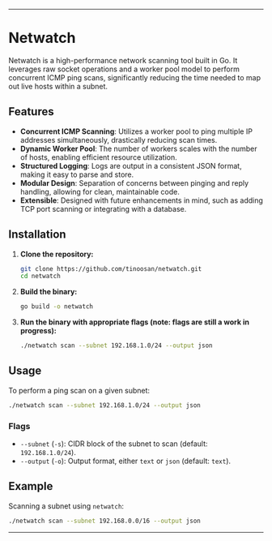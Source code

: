 
---

# Netwatch

Netwatch is a high-performance network scanning tool built in Go. It leverages raw socket operations and a worker pool model to perform concurrent ICMP ping scans, significantly reducing the time needed to map out live hosts within a subnet.

## Features

* **Concurrent ICMP Scanning**: Utilizes a worker pool to ping multiple IP addresses simultaneously, drastically reducing scan times.
* **Dynamic Worker Pool**: The number of workers scales with the number of hosts, enabling efficient resource utilization.
* **Structured Logging**: Logs are output in a consistent JSON format, making it easy to parse and store.
* **Modular Design**: Separation of concerns between pinging and reply handling, allowing for clean, maintainable code.
* **Extensible**: Designed with future enhancements in mind, such as adding TCP port scanning or integrating with a database.

## Installation

1. **Clone the repository:**

   ```bash
   git clone https://github.com/tinoosan/netwatch.git
   cd netwatch
   ```

2. **Build the binary:**

   ```bash
   go build -o netwatch
   ```

3. **Run the binary with appropriate flags (note: flags are still a work in progress):**

   ```bash
   ./netwatch scan --subnet 192.168.1.0/24 --output json
   ```

## Usage

To perform a ping scan on a given subnet:

```bash
./netwatch scan --subnet 192.168.1.0/24 --output json
```

### Flags

* `--subnet` (`-s`): CIDR block of the subnet to scan (default: `192.168.1.0/24`).
* `--output` (`-o`): Output format, either `text` or `json` (default: `text`).

## Example

Scanning a subnet using `netwatch`:

```bash
./netwatch scan --subnet 192.168.0.0/16 --output json
```

---

